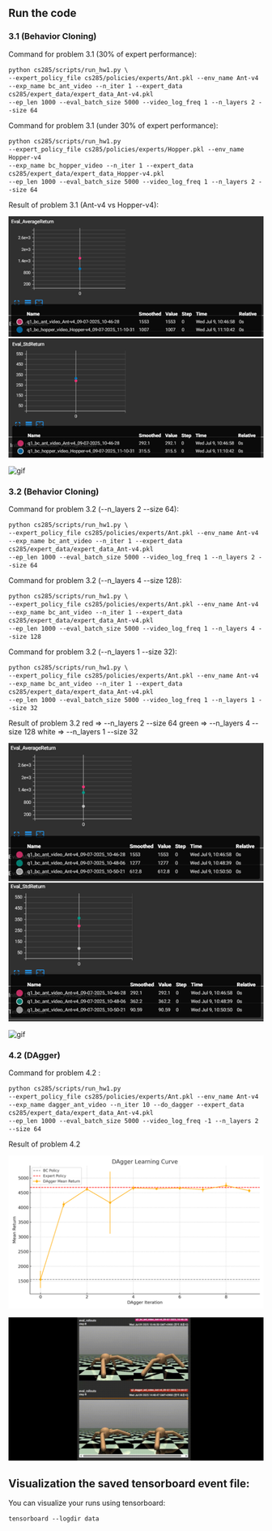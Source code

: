 

## Run the code



### 3.1 (Behavior Cloning)


Command for problem 3.1 (30% of expert performance):

```
python cs285/scripts/run_hw1.py \
--expert_policy_file cs285/policies/experts/Ant.pkl --env_name Ant-v4 
--exp_name bc_ant_video --n_iter 1 --expert_data cs285/expert_data/expert_data_Ant-v4.pkl 
--ep_len 1000 --eval_batch_size 5000 --video_log_freq 1 --n_layers 2 --size 64
```

Command for problem 3.1 (under 30% of expert performance):

```
python cs285/scripts/run_hw1.py 
--expert_policy_file cs285/policies/experts/Hopper.pkl --env_name Hopper-v4 
--exp_name bc_hopper_video --n_iter 1 --expert_data cs285/expert_data/expert_data_Hopper-v4.pkl 
--ep_len 1000 --eval_batch_size 5000 --video_log_freq 1 --n_layers 2 --size 64
```
Result of problem 3.1 (Ant-v4 vs Hopper-v4):

![Mean Return](imgs/3.1mean.png)
![Std Return](imgs/3.1std.png)

![gif](imgs/3.1gif.gif)

### 3.2 (Behavior Cloning)
Command for problem 3.2 (--n_layers 2 --size 64):

```
python cs285/scripts/run_hw1.py \
--expert_policy_file cs285/policies/experts/Ant.pkl --env_name Ant-v4 
--exp_name bc_ant_video --n_iter 1 --expert_data cs285/expert_data/expert_data_Ant-v4.pkl 
--ep_len 1000 --eval_batch_size 5000 --video_log_freq 1 --n_layers 2 --size 64
```
Command for problem 3.2 (--n_layers 4 --size 128):

```
python cs285/scripts/run_hw1.py \
--expert_policy_file cs285/policies/experts/Ant.pkl --env_name Ant-v4 
--exp_name bc_ant_video --n_iter 1 --expert_data cs285/expert_data/expert_data_Ant-v4.pkl 
--ep_len 1000 --eval_batch_size 5000 --video_log_freq 1 --n_layers 4 --size 128
```

Command for problem 3.2 (--n_layers 1 --size 32):

```
python cs285/scripts/run_hw1.py \
--expert_policy_file cs285/policies/experts/Ant.pkl --env_name Ant-v4 
--exp_name bc_ant_video --n_iter 1 --expert_data cs285/expert_data/expert_data_Ant-v4.pkl 
--ep_len 1000 --eval_batch_size 5000 --video_log_freq 1 --n_layers 1 --size 32
```


Result of problem 3.2
red => --n_layers 2 --size 64
green => --n_layers 4 --size 128
white => --n_layers 1 --size 32

![Mean Return](imgs/3.2mean.png)
![Std Return](imgs/3.2std.png)

![gif](imgs/3.2gif.gif)


### 4.2 (DAgger)

Command for problem 4.2 :

```
python cs285/scripts/run_hw1.py 
--expert_policy_file cs285/policies/experts/Ant.pkl --env_name Ant-v4 
--exp_name dagger_ant_video --n_iter 10 --do_dagger --expert_data cs285/expert_data/expert_data_Ant-v4.pkl 
--ep_len 1000 --eval_batch_size 5000 --video_log_freq -1 --n_layers 2 --size 64
```

Result of problem 4.2

![DAgger](imgs/DAgger.png)

![gif](imgs/4.2gif.gif)

## Visualization the saved tensorboard event file:

You can visualize your runs using tensorboard:
```
tensorboard --logdir data
```


